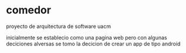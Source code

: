 # comedor
proyecto de arquitectura de software uacm

inicialmente se establecio como una pagina web pero con algunas deciciones alversas se tomo la decicion de crear un app de tipo android

